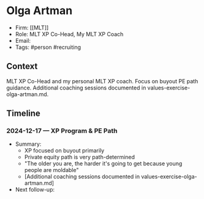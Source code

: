 # Olga Artman
- Firm: [[MLT]]
- Role: MLT XP Co-Head, My MLT XP Coach
- Email:
- Tags: #person #recruiting

## Context
MLT XP Co-Head and my personal MLT XP coach. Focus on buyout PE path guidance. Additional coaching sessions documented in values-exercise-olga-artman.md.

## Timeline
### 2024-12-17 — XP Program & PE Path
- Summary:
  - XP focused on buyout primarily
  - Private equity path is very path-determined
  - "The older you are, the harder it's going to get because young people are moldable"
  - [Additional coaching sessions documented in values-exercise-olga-artman.md]
- Next follow-up: